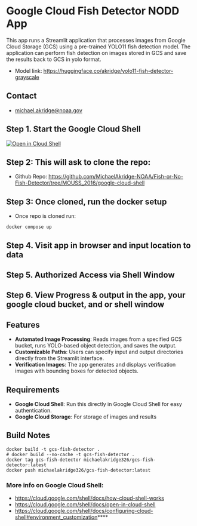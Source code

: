 # Google Cloud Fish Detector NODD App
This app runs a Streamlit application that processes images from Google Cloud Storage (GCS) using a pre-trained YOLO11 fish detection model. The application can perform fish detection on images stored in GCS and save the results back to GCS in yolo format.
- Model link: https://huggingface.co/akridge/yolo11-fish-detector-grayscale

## Contact
- michael.akridge@noaa.gov

## Step 1. Start the Google Cloud Shell 
[![Open in Cloud Shell](https://gstatic.com/cloudssh/images/open-btn.svg)](https://shell.cloud.google.com/cloudshell/editor?cloudshell_git_repo=https%3A%2F%2Fgithub.com%2FMichaelAkridge-NOAA%2FFish-or-No-Fish-Detector&cloudshell_git_branch=MOUSS_2016&cloudshell_print=cloud-shell-readme.txt&cloudshell_workspace=google-cloud-shell&cloudshell_tutorial=TUTORIAL.md)

## Step 2: This will ask to clone the repo:
- Github Repo: https://github.com/MichaelAkridge-NOAA/Fish-or-No-Fish-Detector/tree/MOUSS_2016/google-cloud-shell

## Step 3: Once cloned, run the docker setup
- Once repo is cloned run:
```
docker compose up
```
## Step 4. Visit app in browser and input location to data

## Step 5. Authorized Access via Shell Window

## Step 6. View Progress & output in the app, your google cloud bucket, and or shell window

## Features
- **Automated Image Processing**: Reads images from a specified GCS bucket, runs YOLO-based object detection, and saves the output.
- **Customizable Paths**: Users can specify input and output directories directly from the Streamlit interface.
- **Verification Images**: The app generates and displays verification images with bounding boxes for detected objects.

## Requirements
- **Google Cloud Shell**: Run this directly in Google Cloud Shell for easy authentication.
- **Google Cloud Storage**: For storage of images and results
## Build Notes
```
docker build -t gcs-fish-detector .
# docker build --no-cache -t gcs-fish-detector .
docker tag gcs-fish-detector michaelakridge326/gcs-fish-detector:latest
docker push michaelakridge326/gcs-fish-detector:latest
```
### More info on Google Cloud Shell:
- https://cloud.google.com/shell/docs/how-cloud-shell-works
- https://cloud.google.com/shell/docs/open-in-cloud-shell
- https://cloud.google.com/shell/docs/configuring-cloud-shell#environment_customization****
